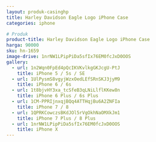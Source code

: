 ```yaml
---
layout: produk-casinghp
title: Harley Davidson Eagle Logo iPhone Case
categories: iphone

# Produk
product-title: Harley Davidson Eagle Logo iPhone Case
harga: 90000
sku: hn-1659
image-drive: 1nrNW1LPipPiDa5sfIx76EM0fcJxD0OOS
gallery:
  - url: 1n2Wqn0FpEd4pQcIKVKvlkgGKJcgU-PtJ
    title: iPhone 5 / 5s / SE
  - url: 1UlPysmS8vgyjWzxOedLEfSRnSKJ3jyM9
    title: iPhone 6 / 6s
  - url: 1t8bjvHY3xa_tcSfeB3qLNiLlflKKew8n
    title: iPhone 6 Plus / 6s Plus
  - url: 1CM-PPRIjnxqjBQq4ATTHqjBu6A2ZNFIa
    title: iPhone 7 / 8
  - url: 1QPRKCowczsBKdJOl5rVgOkhNaOMXkJm1
    title: iPhone 7 Plus / 8 Plus
  - url: 1nrNW1LPipPiDa5sfIx76EM0fcJxD0OOS
    title: iPhone X
---
```

